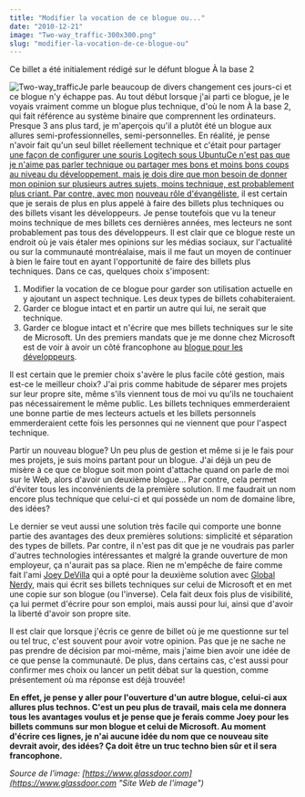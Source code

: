 ```yaml
---
title: "Modifier la vocation de ce blogue ou..."
date: "2010-12-21"
image: "Two-way_traffic-300x300.png"
slug: "modifier-la-vocation-de-ce-blogue-ou"
---
```


Ce billet a été initialement rédigé sur le défunt blogue À la base 2

![](images/Two-way_traffic-300x300.png "Two-way_traffic")Je parle beaucoup de divers changement ces jours-ci et ce blogue n'y échappe pas. Au tout début lorsque j'ai parti ce blogue, je le voyais vraiment comme un blogue plus technique, d'où le nom À la base 2, qui fait référence au système binaire que comprennent les ordinateurs. Presque 3 ans plus tard, je m'aperçois qu'il a plutôt été un blogue aux allures semi-professionnelles, semi-personnelles. En réalité, je pense n'avoir fait qu'un seul billet réellement technique et c'était pour partager [une façon de configurer une souris Logitech sous UbuntuCe n'est pas que je n'aime pas parler technique ou partager mes bons et moins bons coups au niveau du développement, mais je dois dire que mon besoin de donner mon opinion sur plusieurs autres sujets, moins technique, est probablement plus criant. Par contre, avec mon](https://fred.dev/ubuntu-souris-logitech-vx-revolution/ "Ubuntu – Souris Logitech VX Revolution") [nouveau rôle d'évangéliste](https://alabase2.com/2010/11/29/le-roi-est-mort-vive-le-roi/ "Le roi est mort, vive le roi"), il est certain que je serais de plus en plus appelé à faire des billets plus techniques ou des billets visant les développeurs. Je pense toutefois que vu la teneur moins technique de mes billets ces dernières années, mes lecteurs ne sont probablement pas tous des développeurs. Il est clair que ce blogue reste un endroit où je vais étaler mes opinions sur les médias sociaux, sur l'actualité ou sur la communauté montréalaise, mais il me faut un moyen de continuer à bien le faire tout en ayant l'opportunité de faire des billets plus techniques. Dans ce cas, quelques choix s'imposent:

1. Modifier la vocation de ce blogue pour garder son utilisation actuelle en y ajoutant un aspect technique. Les deux types de billets cohabiteraient.
2. Garder ce blogue intact et en partir un autre qui lui, ne serait que technique.
3. Garder ce blogue intact et n'écrire que mes billets techniques sur le site de Microsoft. Un des premiers mandats que je me donne chez Microsoft est de voir à avoir un côté francophone au [blogue pour les développeurs](https://blogs.msdn.com/b/cdndevs/ "Blogue de Microsoft pour les développeurs").

Il est certain que le premier choix s'avère le plus facile côté gestion, mais est-ce le meilleur choix? J'ai pris comme habitude de séparer mes projets sur leur propre site, même s'ils viennent tous de moi vu qu'ils ne touchaient pas nécessairement le même public. Les billets techniques emmerderaient une bonne partie de mes lecteurs actuels et les billets personnels emmerderaient cette fois les personnes qui ne viennent que pour l'aspect technique.

Partir un nouveau blogue? Un peu plus de gestion et même si je le fais pour mes projets, je suis moins partant pour un blogue. J'ai déjà un peu de misère à ce que ce blogue soit mon point d'attache quand on parle de moi sur le Web, alors d'avoir un deuxième blogue... Par contre, cela permet d'éviter tous les inconvénients de la première solution. Il me faudrait un nom encore plus technique que celui-ci et qui possède un nom de domaine libre, des idées?

Le dernier se veut aussi une solution très facile qui comporte une bonne partie des avantages des deux premières solutions: simplicité et séparation des types de billets. Par contre, il n'est pas dit que je ne voudrais pas parler d'autres technologies intéressantes et malgré la grande ouverture de mon employeur, ça n'aurait pas sa place. Rien ne m'empêche de faire comme fait l'ami [Joey DeVilla](https://joeydevilla.com "Blogue de Joey DeVilla") qui a opté pour la deuxième solution avec [Global Nerdy](https://www.globalnerdy.com/ "Blogue techno de Joey DeVilla"), mais qui écrit ses billets techniques sur celui de Microsoft et en met une copie sur son blogue (ou l'inverse). Cela fait deux fois plus de visibilité, ça lui permet d'écrire pour son emploi, mais aussi pour lui, ainsi que d'avoir la liberté d'avoir son propre site.

Il est clair que lorsque j'écris ce genre de billet où je me questionne sur tel ou tel truc, c'est souvent pour avoir votre opinion. Pas que je ne sache ne pas prendre de décision par moi-même, mais j'aime bien avoir une idée de ce que pense la communauté. De plus, dans certains cas, c'est aussi pour confirmer mes choix ou lancer un petit débat sur la question, comme présentement où ma réponse est déjà trouvée!

**En effet, je pense y aller pour l'ouverture d'un autre blogue, celui-ci aux allures plus technos. C'est un peu plus de travail, mais cela me donnera tous les avantages voulus et je pense que je ferais comme Joey pour les billets communs sur mon blogue et celui de Microsoft. Au moment d'écrire ces lignes, je n'ai aucune idée du nom que ce nouveau site devrait avoir, des idées? Ça doit être un truc techno bien sûr et il sera francophone.**

_Source de l'image: [https://www.glassdoor.com](https://www.glassdoor.com "Site Web de l'image")_
